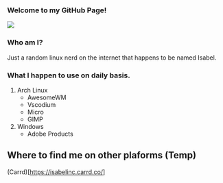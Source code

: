 ### Welcome to my GitHub Page!
<p align="Left">
  <img src="https://avatars.githubusercontent.com/u/114378481?v=4"/>
</p>

### Who am I?
Just a random linux nerd on the internet that happens to be named Isabel.

### What I happen to use on daily basis.
1. Arch Linux
     - AwesomeWM
     - Vscodium
     - Micro
     - GIMP
2. Windows
     - Adobe Products
     
## Where to find me on other plaforms (Temp)
(Carrd)[https://isabelinc.carrd.co/]
